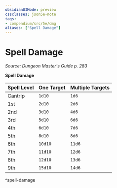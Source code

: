 ```yaml
---
obsidianUIMode: preview
cssclasses: json5e-note
tags:
- compendium/src/5e/dmg
aliases: ["Spell Damage"]
---
```

# Spell Damage
*Source: Dungeon Master's Guide p. 283* 

**Spell Damage**

| Spell Level | One Target | Multiple Targets |
|-------------|------------|------------------|
| Cantrip | `1d10` | `1d6` |
| 1st | `2d10` | `2d6` |
| 2nd | `3d10` | `4d6` |
| 3rd | `5d10` | `6d6` |
| 4th | `6d10` | `7d6` |
| 5th | `8d10` | `8d6` |
| 6th | `10d10` | `11d6` |
| 7th | `11d10` | `12d6` |
| 8th | `12d10` | `13d6` |
| 9th | `15d10` | `14d6` |
^spell-damage
